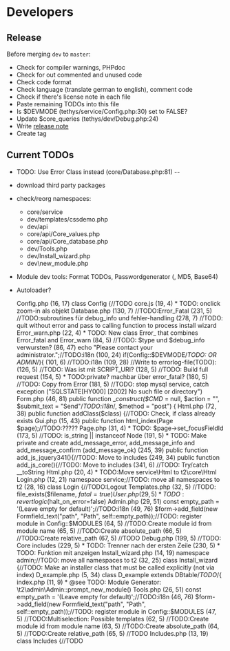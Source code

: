 Developers
==========

Release
-------
Before merging `dev` to `master`:
* Check for compiler warnings, PHPdoc
* Check for out commented and unused code
* Check code format
* Check language (translate german to english), comment code
* Check if there's license note in each file
* Paste remaining TODOs into this file
* Is $DEVMODE (tethys/service/Config.php:30) set to FALSE?
* Update $core_queries (tethys/dev/Debug.php:24)
* Write [release note](../release_notes.md)
* Create tag

Current TODOs
-------------
* TODO: Use Error Class instead (core/Database.php:81)
--
* download third party packages
* check/reorg namespaces:
    * core/service
    * dev/templates/cssdemo.php
    * dev/api
    * core/api/Core_values.php
    * core/api/Core_database.php
    * dev/Tools.php
    * dev/Install_wizard.php
    * dev\new_module.php
* Module dev tools: Format TODOs, Passwordgenerator (, MD5, Base64)
* Autoloader?


    Config.php
    (16, 17) class Config {//TODO
    core.js
    (19, 4) * TODO: onclick zoom-in als objekt
    Database.php
    (130, 7) //TODO:Error_Fatal
    (231, 5) //TODO:subroutines für debug_info und fehler-handling
    (278, 7) //TODO: quit without error and pass to calling function to process install wizard
    Error_warn.php
    (22, 4) * TODO: New class Error_ that combines Error_fatal and Error_warn
    (84, 5) //TODO: $type und $debug_info verwursten?
    (86, 47) echo "Please contact your administrator.";//TODO:i18n
    (100, 24) if(Config::$DEVMODE/*TODO: OR ADMIN*/){
    (101, 6) //TODO:i18n
    (109, 28) //Write to errorlog-file(TODO):
    (126, 5) //TODO: Was ist mit SCRIPT_URI?
    (128, 5) //TODO: Build full request
    (154, 5) * TODO:private? machbar über error_fatal?
    (180, 5) //TODO: Copy from Error
    (181, 5) //TODO: stop mysql service, catch exception ("SQLSTATE\[HY000] \[2002] No such file or directory")
    Form.php
    (46, 81) public function __construct($CMD_ = null, $action = "", $submit_text = "Send"/*TODO:i18n*/, $method = "post") {
    Html.php
    (72, 38) public function addClass($class) {//TODO: Check, if class already exists
    Gui.php
    (15, 43) public function html_index(Page $page);//TODO:?????
    Page.php
    (31, 4) * TODO: $page->set_focusFieldId
    (173, 5) //TODO: is_string || instanceof Node
    (191, 5) * TODO: Make private and create add_message_error, add_message_info and add_message_confirm (add_message_ok)
    (245, 39) public function add_js_jquery341(){//TODO: Move to includes
    (249, 34) public function add_js_core(){//TODO: Move to includes
    (341, 6) //TODO: Try/catch __toString
    Html.php
    (20, 4) * TODO:Move service\Html to t2\core\Html
    Login.php
    (12, 21) namespace service;//TODO: move all namespaces to t2
    (28, 16) class Login {//TODO:Logout
    Templates.php
    (32, 5) //TODO: file_exists($filename, $fatal=true)
    User.php
    (29, 5) * TODO: revert logic ($halt_on_error=false)
    Admin.php
    (29, 51) const empty_path = '(Leave empty for default)';//TODO:i18n
    (49, 76) $form->add_field(new Formfield_text("path", "Path", self::empty_path));//TODO: register module in Config::$MODULES
    (64, 5) //TODO:Create module id from module name
    (65, 5) //TODO:Create absolute_path
    (66, 5) //TODO:Create relative_path
    (67, 5) //TODO
    Debug.php
    (199, 5) //TODO: Core includes
    (229, 5) * TODO: Trenner nach der ersten Zeile
    (230, 5) * TODO: Funktion mit anzeigen
    Install_wizard.php
    (14, 19) namespace admin;//TODO: move all namespaces to t2
    (32, 25) class Install_wizard {//TODO: Make an installer class that must be called explicitly (not via index)
    D_example.php
    (5, 34) class D_example extends DBtable/*TODO*/{
    index.php
    (11, 9) * @see TODO: Module Generator: \t2\admin\Admin::prompt_new_module()
    Tools.php
    (26, 51) const empty_path = '(Leave empty for default)';//TODO:i18n
    (46, 76) $form->add_field(new Formfield_text("path", "Path", self::empty_path));//TODO: register module in Config::$MODULES
    (47, 5) //TODO:Multiselection: Possible templates
    (62, 5) //TODO:Create module id from module name
    (63, 5) //TODO:Create absolute_path
    (64, 5) //TODO:Create relative_path
    (65, 5) //TODO
    Includes.php
    (13, 19) class Includes {//TODO